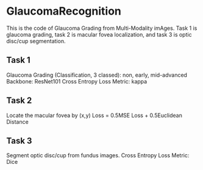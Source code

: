 # GlaucomaRecognition
This is the code of Glaucoma Grading from Multi-Modality imAges. Task 1 is glaucoma grading, task 2 is macular fovea localization, and task 3 is optic disc/cup segmentation.

## Task 1
Glaucoma Grading (Classification, 3 classed): non, early, mid-advanced
Backbone: ResNet101
Cross Entropy Loss
Metric: kappa

## Task 2
Locate the macular fovea by (x,y)
Loss = 0.5MSE Loss + 0.5Euclidean Distance 

## Task 3
Segment optic disc/cup from fundus images.
Cross Entropy Loss 
Metric: Dice

